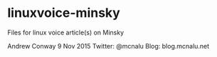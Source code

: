 # linuxvoice-minsky
Files for linux voice article(s) on Minsky

Andrew Conway
9 Nov 2015
Twitter: @mcnalu
Blog: blog.mcnalu.net
